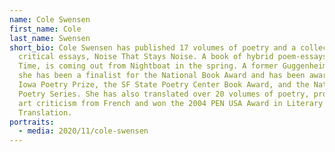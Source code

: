 ```yaml
---
name: Cole Swensen
first_name: Cole
last_name: Swensen
short_bio: Cole Swensen has published 17 volumes of poetry and a collection of
  critical essays, Noise That Stays Noise. A book of hybrid poem-essays, Art in
  Time, is coming out from Nightboat in the spring. A former Guggenheim Fellow,
  she has been a finalist for the National Book Award and has been awarded the
  Iowa Poetry Prize, the SF State Poetry Center Book Award, and the National
  Poetry Series. She has also translated over 20 volumes of poetry, prose, and
  art criticism from French and won the 2004 PEN USA Award in Literary
  Translation.
portraits:
  - media: 2020/11/cole-swensen
---
```

